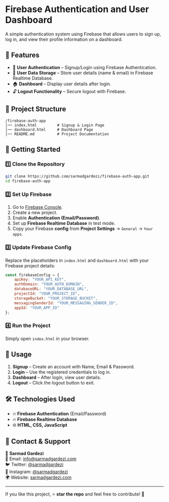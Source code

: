 # Firebase Authentication and User Dashboard

A simple authentication system using Firebase that allows users to sign up, log in, and view their profile information on a dashboard.

## 🚀 Features
- 🔐 **User Authentication** – Signup/Login using Firebase Authentication.
- 📂 **User Data Storage** – Store user details (name & email) in Firebase Realtime Database.
- 🏠 **Dashboard** – Display user details after login.
- 🔓 **Logout Functionality** – Secure logout with Firebase.

## 📂 Project Structure
```
/firebase-auth-app
│── index.html         # Signup & Login Page
│── dashboard.html     # Dashboard Page
│── README.md          # Project Documentation
```

## 📜 Getting Started

### 1️⃣ **Clone the Repository**
```sh
git clone https://github.com/sarmadgardezi/firebase-auth-app.git
cd firebase-auth-app
```

### 2️⃣ **Set Up Firebase**
1. Go to [Firebase Console](https://console.firebase.google.com/).
2. Create a new project.
3. Enable **Authentication (Email/Password)**.
4. Set up **Firebase Realtime Database** in test mode.
5. Copy your Firebase **config** from **Project Settings** → `General` → `Your apps`.

### 3️⃣ **Update Firebase Config**
Replace the placeholders in `index.html` and `dashboard.html` with your Firebase project details:

```js
const firebaseConfig = {
    apiKey: "YOUR_API_KEY",
    authDomain: "YOUR_AUTH_DOMAIN",
    databaseURL: "YOUR_DATABASE_URL",
    projectId: "YOUR_PROJECT_ID",
    storageBucket: "YOUR_STORAGE_BUCKET",
    messagingSenderId: "YOUR_MESSAGING_SENDER_ID",
    appId: "YOUR_APP_ID"
};
```

### 4️⃣ **Run the Project**
Simply open `index.html` in your browser.

## 🎯 Usage
1. **Signup** – Create an account with Name, Email & Password.
2. **Login** – Use the registered credentials to log in.
3. **Dashboard** – After login, view user details.
4. **Logout** – Click the logout button to exit.

## 🛠 Technologies Used
- 🔥 **Firebase Authentication** (Email/Password)
- 🔥 **Firebase Realtime Database**
- 🌐 **HTML, CSS, JavaScript**

## 📩 Contact & Support
👤 **Sarmad Gardezi**  
📧 Email: [info@sarmadgardezi.com](mailto:info@sarmadgardezi.com)  
🐦 Twitter: [@sarmadgardezi](https://twitter.com/sarmadgardezi)  
📸 Instagram: [@sarmadgardezi](https://instagram.com/sarmadgardezi)  
🌍 Website: [sarmadgardezi.com](https://sarmadgardezi.com)  

---

If you like this project, ⭐ **star the repo** and feel free to contribute! 🚀
